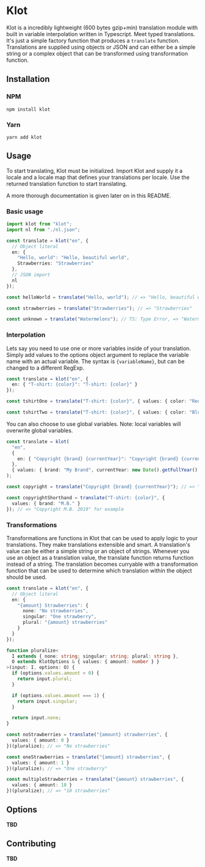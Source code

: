 # Klot

Klot is a incredibly lightweight (600 bytes gzip+min) translation module with built in variable interpolation written in Typescript. Meet typed translations. It's just a simple factory function that produces a `translate` function. Translations are supplied using objects or JSON and can either be a simple string or a complex object that can be transformed using transformation function.

## Installation

### NPM

`npm install klot`

### Yarn

`yarn add klot`

## Usage

To start translating, Klot must be initialized. Import Klot and supply it a locale and a locale map that defines your translations per locale. Use the returned translation function to start translating.

A more thorough documentation is given later on in this README.

### Basic usage

```ts
import klot from "klot";
import nl from "./nl.json";

const translate = klot("en", {
  // Object literal
  en: {
    "Hello, world": "Hello, beautiful world",
    Strawberries: "Strawberries"
  },
  // JSON import
  nl
});

const helloWorld = translate("Hello, world"); // => "Hello, beautiful world"

const strawberries = translate("Strawberries"); // => "Strawberries"

const unknown = translate("Watermelons"); // TS: Type Error, => "Watermelons" - JS: => "Watermelons"
```

### Interpolation

Lets say you need to use one or more variables inside of your translation. Simply add values to the options object argument to replace the variable name with an actual variable. The syntax is `{variableName}`, but can be changed to a different RegExp.

```ts
const translate = klot("en", {
  en: { "T-shirt: {color}": "T-shirt: {color}" }
});

const tshirtOne = translate("T-shirt: {color}", { values: { color: "Red" } }); // => "T-shirt: Red

const tshirtTwo = translate("T-shirt: {color}", { values: { color: "Blue" } }); // => "T-shirt: Blue
```

You can also choose to use global variables. Note: local variables will overwrite global variables.

```ts
const translate = klot(
  "en",
  {
    en: { "Copyright {brand} {currentYear}": "Copyright {brand} {currentYear}" }
  },
  { values: { brand: "My Brand", currentYear: new Date().getFullYear() } }
);

const copyright = translate("Copyright {brand} {currentYear}"); // => "Copyright My Brand 2019" for example

const copyrightShorthand = translate("T-shirt: {color}", {
  values: { brand: "M.B." }
}); // => "Copyright M.B. 2019" for example
```

### Transformations

Transformations are functions in Klot that can be used to apply logic to your translations.
They make translations extensible and smart. A translation's value can be either a simple string or an object of strings. Whenever you use an object as a translation value, the translate function returns function instead of a string. The translation becomes curryable with a transformation function that can be used to determine which translation within the object should be used.

```ts
const translate = klot("en", {
  // Object literal
  en: {
    "{amount} Strawberries": {
      none: "No strawberries",
      singular: "One strawberry",
      plural: "{amount} strawberries"
    }
  }
});

function pluralize<
  I extends { none: string; singular: string; plural: string },
  O extends KlotOptions & { values: { amount: number } }
>(input: I, options: O) {
  if (options.values.amount > 0) {
    return input.plural;
  }

  if (options.values.amount === 1) {
    return input.singular;
  }

  return input.none;
}

const noStrawberries = translate("{amount} strawberries", {
  values: { amount: 0 }
})(pluralize); // => "No strawberries"

const oneStrawberries = translate("{amount} strawberries", {
  values: { amount: 1 }
})(pluralize); // => "One strawberry"

const multipleStrawberries = translate("{amount} strawberries", {
  values: { amount: 18 }
})(pluralize); // => "18 strawberries"
```

## Options

**TBD**

## Contributing

**TBD**
